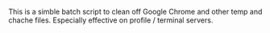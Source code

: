 This is a simble batch script to clean off Google Chrome and other temp and chache files.
Especially effective on profile / terminal servers.
